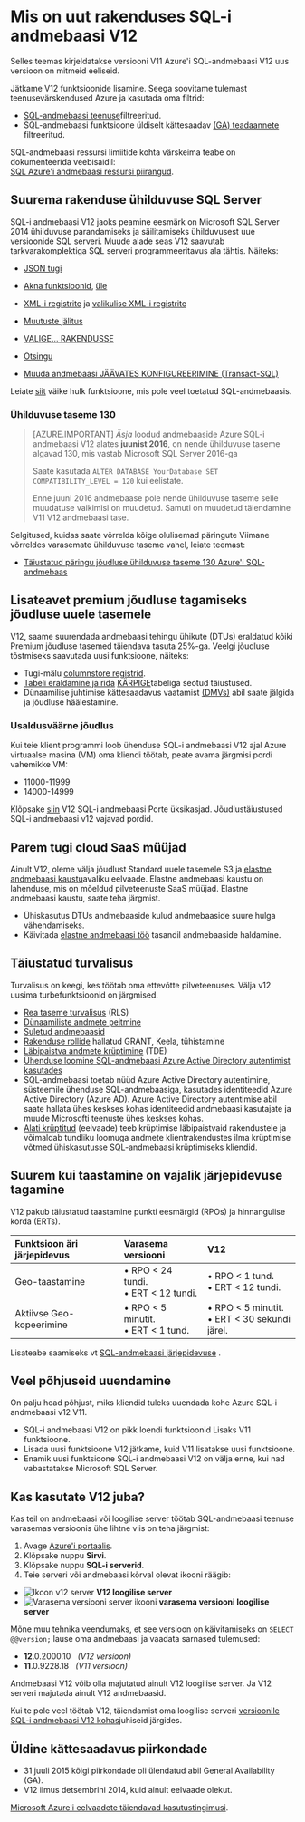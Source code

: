 <properties
    pageTitle="Mis on uut rakenduses SQL-i andmebaasi V12 | Microsoft Azure'i"
    description="Kirjeldatakse, miks äri süsteemid, mis kasutavad Azure'i SQL-andmebaasi pilveteenuses on kasulik Täiendamine versiooniks V12 kohe."
    services="sql-database"
    documentationCenter=""
    authors="MightyPen"
    manager="jhubbard"
    editor=""/>


<tags
    ms.service="sql-database"
    ms.workload="data-management"
    ms.tgt_pltfrm="na"
    ms.devlang="na"
    ms.topic="article"
    ms.date="08/15/2016"
    ms.author="genemi"/>


# <a name="whats-new-in-sql-database-v12"></a>Mis on uut rakenduses SQL-i andmebaasi V12


Selles teemas kirjeldatakse versiooni V11 Azure'i SQL-andmebaasi V12 uus versioon on mitmeid eeliseid.


Jätkame V12 funktsioonide lisamine. Seega soovitame tulemast teenusevärskendused Azure ja kasutada oma filtrid:


- [SQL-andmebaasi teenuse](https://azure.microsoft.com/updates/?service=sql-database)filtreeritud.
- SQL-andmebaasi funktsioone üldiselt kättesaadav [(GA) teadaannete](http://azure.microsoft.com/updates/?service=sql-database&update-type=general-availability) filtreeritud.


SQL-andmebaasi ressursi limiitide kohta värskeima teabe on dokumenteerida veebisaidil:<br/>[SQL Azure'i andmebaasi ressursi piirangud](sql-database-resource-limits.md).


## <a name="increased-application-compatibility-with-sql-server"></a>Suurema rakenduse ühilduvuse SQL Server


SQL-i andmebaasi V12 jaoks peamine eesmärk on Microsoft SQL Server 2014 ühilduvuse parandamiseks ja säilitamiseks ühilduvusest uue versioonide SQL serveri. Muude alade seas V12 saavutab tarkvarakomplektiga SQL serveri programmeeritavus ala tähtis. Näiteks:

- [JSON tugi](https://msdn.microsoft.com/library/dn921897.aspx)

- [Akna funktsioonid](http://msdn.microsoft.com/library/ms189798.aspx), [üle](http://msdn.microsoft.com/library/ms189461.aspx)

- [XML-i registrite](http://msdn.microsoft.com/library/bb934097.aspx) ja [valikulise XML-i registrite](http://msdn.microsoft.com/library/jj670104.aspx)

- [Muutuste jälitus](http://msdn.microsoft.com/library/bb933875.aspx)

- [VALIGE... RAKENDUSSE](http://msdn.microsoft.com/library/ms188029.aspx)

- [Otsingu](http://msdn.microsoft.com/library/ms142571.aspx)

- [Muuda andmebaasi JÄÄVATES KONFIGUREERIMINE (Transact-SQL)](http://msdn.microsoft.com/library/mt629158.aspx)

Leiate [siit](sql-database-transact-sql-information.md) väike hulk funktsioone, mis pole veel toetatud SQL-andmebaasis.


### <a name="compatibility-level-130"></a>Ühilduvuse taseme 130


> [AZURE.IMPORTANT] *Äsja* loodud andmebaaside Azure SQL-i andmebaasi V12 alates **juunist 2016**, on nende ühilduvuse taseme algavad 130, mis vastab Microsoft SQL Server 2016-ga
> 
> Saate kasutada `ALTER DATABASE YourDatabase SET COMPATIBILITY_LEVEL = 120` kui eelistate.
> 
> Enne juuni 2016 andmebaase pole nende ühilduvuse taseme selle muudatuse vaikimisi on muudetud. Samuti on muudetud täiendamine V11 V12 andmebaasi tase.



Selgitused, kuidas saate võrrelda kõige olulisemad päringute Viimane võrreldes varasemate ühilduvuse taseme vahel, leiate teemast:

- [Täiustatud päringu jõudluse ühilduvuse taseme 130 Azure'i SQL-andmebaas](sql-database-compatibility-level-query-performance-130.md)



## <a name="more-premium-performance-new-performance-levels"></a>Lisateavet premium jõudluse tagamiseks jõudluse uuele tasemele


V12, saame suurendada andmebaasi tehingu ühikute (DTUs) eraldatud kõiki Premium jõudluse tasemed täiendava tasuta 25%-ga. Veelgi jõudluse tõstmiseks saavutada uusi funktsioone, näiteks:


- Tugi-mälu [columnstore registrid](http://msdn.microsoft.com/library/gg492153.aspx).
- [Tabeli eraldamine ja rida](http://msdn.microsoft.com/library/ms187802.aspx) [KÄRPIGE](http://msdn.microsoft.com/library/ms177570.aspx)tabeliga seotud täiustused.
- Dünaamilise juhtimise kättesaadavus vaatamist [(DMVs)](http://msdn.microsoft.com/library/ms188754.aspx) abil saate jälgida ja jõudluse häälestamine.


### <a name="reliable-performance"></a>Usaldusväärne jõudlus


Kui teie klient programmi loob ühenduse SQL-i andmebaasi V12 ajal Azure virtuaalse masina (VM) oma kliendi töötab, peate avama järgmisi pordi vahemikke VM:

- 11000-11999
- 14000-14999


Klõpsake [siin](sql-database-develop-direct-route-ports-adonet-v12.md) V12 SQL-i andmebaasi Porte üksikasjad. Jõudlustäiustused SQL-i andmebaasi v12 vajavad pordid.


## <a name="better-support-for-cloud-saas-vendors"></a>Parem tugi cloud SaaS müüjad


Ainult V12, oleme välja jõudlust Standard uuele tasemele S3 ja [elastne andmebaasi kaustu](sql-database-elastic-pool.md)avaliku eelvaade. Elastne andmebaasi kaustu on lahenduse, mis on mõeldud pilveteenuste SaaS müüjad.  Elastne andmebaasi kaustu, saate teha järgmist.


- Ühiskasutus DTUs andmebaaside kulud andmebaaside suure hulga vähendamiseks.
- Käivitada [elastne andmebaasi töö](sql-database-elastic-jobs-overview.md) tasandil andmebaaside haldamine.


## <a name="security-enhancements"></a>Täiustatud turvalisus


Turvalisus on keegi, kes töötab oma ettevõtte pilveteenuses. Välja v12 uusima turbefunktsioonid on järgmised.


- [Rea taseme turvalisus](http://msdn.microsoft.com/library/dn765131.aspx) (RLS)
- [Dünaamiliste andmete peitmine](sql-database-dynamic-data-masking-get-started.md)
- [Suletud andmebaasid](http://msdn.microsoft.com/library/ff929188.aspx)
- [Rakenduse rollide](http://msdn.microsoft.com/library/ms190998.aspx) hallatud GRANT, Keela, tühistamine
- [Läbipaistva andmete krüptimine](http://msdn.microsoft.com/library/0bf7e8ff-1416-4923-9c4c-49341e208c62.aspx) (TDE)
- [Ühenduse loomine SQL-andmebaasi Azure Active Directory autentimist kasutades](sql-database-aad-authentication.md)
 - SQL-andmebaasi toetab nüüd Azure Active Directory autentimine, süsteemile ühenduse SQL-andmebaasiga, kasutades identiteedid Azure Active Directory (Azure AD). Azure Active Directory autentimise abil saate hallata ühes keskses kohas identiteedid andmebaasi kasutajate ja muude Microsofti teenuste ühes keskses kohas.
- [Alati krüptitud](https://msdn.microsoft.com/library/mt163865.aspx) (eelvaade) teeb krüptimise läbipaistvaid rakendustele ja võimaldab tundliku loomuga andmete klientrakendustes ilma krüptimise võtmed ühiskasutusse SQL-andmebaasi krüptimiseks kliendid.


## <a name="increased-business-continuity-when-recovery-is-needed"></a>Suurem kui taastamine on vajalik järjepidevuse tagamine


V12 pakub täiustatud taastamine punkti eesmärgid (RPOs) ja hinnangulise korda (ERTs).


| Funktsioon äri järjepidevus | Varasema versiooni | V12 |
| :-- | :-- | :-- |
| Geo-taastamine | • RPO < 24 tundi.<br/>• ERT < 12 tundi. | • RPO < 1 tund.<br/>• ERT < 12 tundi. |
| Aktiivse Geo-kopeerimine | • RPO < 5 minutit.<br/>• ERT < 1 tund. | • RPO < 5 minutit.<br/>• ERT < 30 sekundi järel. |


Lisateabe saamiseks vt [SQL-andmebaasi järjepidevuse](sql-database-business-continuity.md) .


## <a name="more-reasons-to-upgrade-now"></a>Veel põhjuseid uuendamine


On palju head põhjust, miks kliendid tuleks uuendada kohe Azure SQL-i andmebaasi v12 V11.


- SQL-i andmebaasi V12 on pikk loendi funktsioonid Lisaks V11 funktsioone.
- Lisada uusi funktsioone V12 jätkame, kuid V11 lisatakse uusi funktsioone.
- Enamik uusi funktsioone SQL-i andmebaasi V12 on välja enne, kui nad vabastatakse Microsoft SQL Server.


## <a name="are-you-using-v12-already"></a>Kas kasutate V12 juba?


Kas teil on andmebaasi või loogilise server töötab SQL-andmebaasi teenuse varasemas versioonis ühe lihtne viis on teha järgmist:


1. Avage [Azure'i portaalis](https://portal.azure.com/).
2. Klõpsake nuppu **Sirvi**.
3. Klõpsake nuppu **SQL-i serverid**.
4. Teie serveri või andmebaasi kõrval olevat ikooni räägib:
 - ![Ikoon v12 server](./media/sql-database-v12-whats-new/v12_icon.png) **V12 loogilise server**
 - ![Varasema versiooni server ikooni](./media/sql-database-v12-whats-new/earlier_icon.png) **varasema versiooni loogilise server**


Mõne muu tehnika veendumaks, et see versioon on käivitamiseks on `SELECT @@version;` lause oma andmebaasi ja vaadata sarnased tulemused:


- **12**.0.2000.10 &nbsp; *(V12 versioon)*
- **11**.0.9228.18 &nbsp; *(V11 versioon)*


Andmebaasi V12 võib olla majutatud ainult V12 loogilise server. Ja V12 serveri majutada ainult V12 andmebaasid.


Kui te pole veel töötab V12, täiendamist oma loogilise serveri [versioonile SQL-i andmebaasi V12 kohas](sql-database-v12-plan-prepare-upgrade.md)juhiseid järgides.


## <a name="V12AzureSqlDbPreviewGaTable"></a>Üldine kättesaadavus piirkondade


- 31 juuli 2015 kõigi piirkondade oli ülendatud abil General Availability (GA).
- V12 ilmus detsembrini 2014, kuid ainult eelvaade olekut.

[Microsoft Azure'i eelvaadete täiendavad kasutustingimusi](https://azure.microsoft.com/support/legal/preview-supplemental-terms/).
